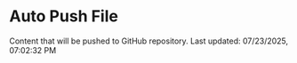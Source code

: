 # Auto Push File

Content that will be pushed to GitHub repository.
Last updated: 07/23/2025, 07:02:32 PM